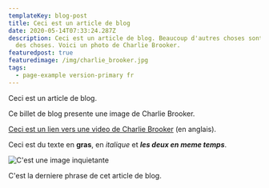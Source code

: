 ```yaml
---
templateKey: blog-post
title: Ceci est un article de blog
date: 2020-05-14T07:33:24.287Z
description: Ceci est un article de blog. Beaucoup d'autres choses sont aussi
  des choses. Voici un photo de Charlie Brooker.
featuredpost: true
featuredimage: /img/charlie_brooker.jpg
tags:
  - page-example version-primary fr
---
```

Ceci est un article de blog.

Ce billet de blog presente une image de Charlie Brooker.

[Ceci est un lien vers une video de Charlie Brooker](https://www.youtube.com/watch?v=aHun58mz3vI) (en anglais).

Ceci est du texte en **gras**, en *italique* et ***les deux en meme temps***.

![C'est une image inquietante](/img/random.jpg "C'est une image inquietante")

C'est la derniere phrase de cet article de blog.